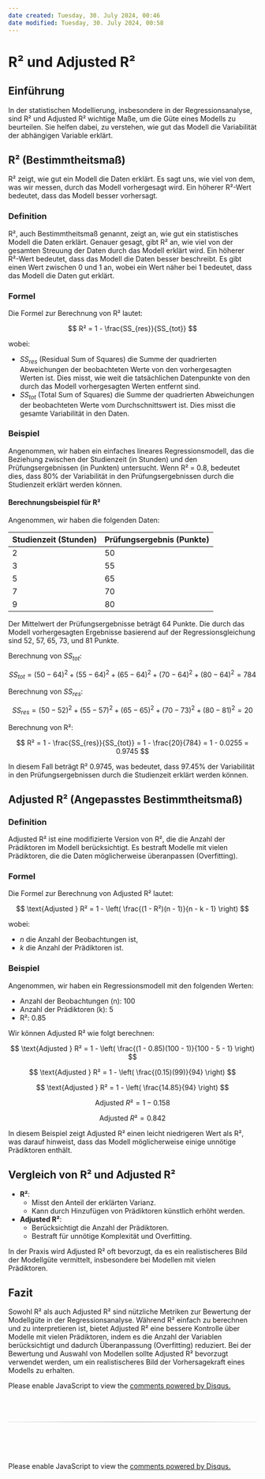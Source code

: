 ```yaml
---
date created: Tuesday, 30. July 2024, 00:46
date modified: Tuesday, 30. July 2024, 00:58
---
```


# R² und Adjusted R²

## Einführung

In der statistischen Modellierung, insbesondere in der Regressionsanalyse, sind R² und Adjusted R² wichtige Maße, um die Güte eines Modells zu beurteilen. Sie helfen dabei, zu verstehen, wie gut das Modell die Variabilität der abhängigen Variable erklärt.

## R² (Bestimmtheitsmaß)

R² zeigt, wie gut ein Modell die Daten erklärt. Es sagt uns, wie viel von dem, was wir messen, durch das Modell vorhergesagt wird. Ein höherer R²-Wert bedeutet, dass das Modell besser vorhersagt.

### Definition

R², auch Bestimmtheitsmaß genannt, zeigt an, wie gut ein statistisches Modell die Daten erklärt. Genauer gesagt, gibt R² an, wie viel von der gesamten Streuung der Daten durch das Modell erklärt wird. Ein höherer R²-Wert bedeutet, dass das Modell die Daten besser beschreibt. Es gibt einen Wert zwischen 0 und 1 an, wobei ein Wert näher bei 1 bedeutet, dass das Modell die Daten gut erklärt.

### Formel

Die Formel zur Berechnung von R² lautet:

$$
R² = 1 - \frac{SS_{res}}{SS_{tot}}
$$

wobei:

- $SS_{res}$ (Residual Sum of Squares) die Summe der quadrierten Abweichungen der beobachteten Werte von den vorhergesagten Werten ist. Dies misst, wie weit die tatsächlichen Datenpunkte von den durch das Modell vorhergesagten Werten entfernt sind.
- $SS_{tot}$ (Total Sum of Squares) die Summe der quadrierten Abweichungen der beobachteten Werte vom Durchschnittswert ist. Dies misst die gesamte Variabilität in den Daten.

### Beispiel

Angenommen, wir haben ein einfaches lineares Regressionsmodell, das die Beziehung zwischen der Studienzeit (in Stunden) und den Prüfungsergebnissen (in Punkten) untersucht. Wenn R² = 0.8, bedeutet dies, dass 80% der Variabilität in den Prüfungsergebnissen durch die Studienzeit erklärt werden können.

#### Berechnungsbeispiel für R²

Angenommen, wir haben die folgenden Daten:

| Studienzeit (Stunden) | Prüfungsergebnis (Punkte) |
| --------------------- | ------------------------- |
| 2                     | 50                        |
| 3                     | 55                        |
| 5                     | 65                        |
| 7                     | 70                        |
| 9                     | 80                        |

Der Mittelwert der Prüfungsergebnisse beträgt 64 Punkte. Die durch das Modell vorhergesagten Ergebnisse basierend auf der Regressionsgleichung sind 52, 57, 65, 73, und 81 Punkte.

Berechnung von $SS_{tot}$:

$$
SS_{tot} = (50 - 64)^2 + (55 - 64)^2 + (65 - 64)^2 + (70 - 64)^2 + (80 - 64)^2 = 784
$$

Berechnung von $SS_{res}$:

$$
SS_{res} = (50 - 52)^2 + (55 - 57)^2 + (65 - 65)^2 + (70 - 73)^2 + (80 - 81)^2 = 20
$$

Berechnung von R²:

$$
R² = 1 - \frac{SS_{res}}{SS_{tot}} = 1 - \frac{20}{784} = 1 - 0.0255 = 0.9745
$$

In diesem Fall beträgt R² 0.9745, was bedeutet, dass 97.45% der Variabilität in den Prüfungsergebnissen durch die Studienzeit erklärt werden können.

## Adjusted R² (Angepasstes Bestimmtheitsmaß)

### Definition

Adjusted R² ist eine modifizierte Version von R², die die Anzahl der Prädiktoren im Modell berücksichtigt. Es bestraft Modelle mit vielen Prädiktoren, die die Daten möglicherweise überanpassen (Overfitting).

### Formel

Die Formel zur Berechnung von Adjusted R² lautet:

$$
 \text{Adjusted } R² = 1 - \left( \frac{(1 - R²)(n - 1)}{n - k - 1} \right)
$$

wobei:

- $n$ die Anzahl der Beobachtungen ist,
- $k$ die Anzahl der Prädiktoren ist.

### Beispiel

Angenommen, wir haben ein Regressionsmodell mit den folgenden Werten:

- Anzahl der Beobachtungen (n): 100
- Anzahl der Prädiktoren (k): 5
- R²: 0.85

Wir können Adjusted R² wie folgt berechnen:

$$
 \text{Adjusted } R² = 1 - \left( \frac{(1 - 0.85)(100 - 1)}{100 - 5 - 1} \right)
$$

$$
 \text{Adjusted } R² = 1 - \left( \frac{(0.15)(99)}{94} \right)
$$

$$
 \text{Adjusted } R² = 1 - \left( \frac{14.85}{94} \right)
$$

$$
 \text{Adjusted } R² = 1 - 0.158
$$

$$
 \text{Adjusted } R² = 0.842
$$

In diesem Beispiel zeigt Adjusted R² einen leicht niedrigeren Wert als R², was darauf hinweist, dass das Modell möglicherweise einige unnötige Prädiktoren enthält.

## Vergleich von R² und Adjusted R²

- **R²**:
  - Misst den Anteil der erklärten Varianz.
  - Kann durch Hinzufügen von Prädiktoren künstlich erhöht werden.
- **Adjusted R²**:
  - Berücksichtigt die Anzahl der Prädiktoren.
  - Bestraft für unnötige Komplexität und Overfitting.

In der Praxis wird Adjusted R² oft bevorzugt, da es ein realistischeres Bild der Modellgüte vermittelt, insbesondere bei Modellen mit vielen Prädiktoren.

## Fazit

Sowohl R² als auch Adjusted R² sind nützliche Metriken zur Bewertung der Modellgüte in der Regressionsanalyse. Während R² einfach zu berechnen und zu interpretieren ist, bietet Adjusted R² eine bessere Kontrolle über Modelle mit vielen Prädiktoren, indem es die Anzahl der Variablen berücksichtigt und dadurch Überanpassung (Overfitting) reduziert. Bei der Bewertung und Auswahl von Modellen sollte Adjusted R² bevorzugt verwendet werden, um ein realistischeres Bild der Vorhersagekraft eines Modells zu erhalten.

<!-- DISQUS SCRIPT COMMENT START -->

<!-- DISQUS RECOMMENDATION START -->

<div id="disqus_recommendations"></div>

<script> 
(function() { // REQUIRED CONFIGURATION VARIABLE: EDIT THE SHORTNAME BELOW
var d = document, s = d.createElement('script'); // IMPORTANT: Replace EXAMPLE with your forum shortname!
s.src = 'https://myuninotes.disqus.com/recommendations.js'; s.setAttribute('data-timestamp', +new Date());
(d.head || d.body).appendChild(s);
})();
</script>
<noscript>
Please enable JavaScript to view the 
<a href="https://disqus.com/?ref_noscript" rel="nofollow">
comments powered by Disqus.
</a>
</noscript>

<!-- DISQUS RECOMMENDATION END -->

<hr style="border: none; height: 2px; background: linear-gradient(to right, #f0f0f0, #ccc, #f0f0f0); margin-top: 4rem; margin-bottom: 5rem;">
<div id="disqus_thread"></div>
<script>
    /**
    *  RECOMMENDED CONFIGURATION VARIABLES: EDIT AND UNCOMMENT THE SECTION BELOW TO INSERT DYNAMIC VALUES FROM YOUR PLATFORM OR CMS.
    *  LEARN WHY DEFINING THESE VARIABLES IS IMPORTANT: https://disqus.com/admin/universalcode/#configuration-variables    */
    /*
    var disqus_config = function () {
    this.page.url = PAGE_URL;  // Replace PAGE_URL with your page's canonical URL variable
    this.page.identifier = PAGE_IDENTIFIER; // Replace PAGE_IDENTIFIER with your page's unique identifier variable
    };
    */
    (function() { // DON'T EDIT BELOW THIS LINE
    var d = document, s = d.createElement('script');
    s.src = 'https://myuninotes.disqus.com/embed.js';
    s.setAttribute('data-timestamp', +new Date());
    (d.head || d.body).appendChild(s);
    })();
</script>
<noscript>Please enable JavaScript to view the <a href="https://disqus.com/?ref_noscript">comments powered by Disqus.</a></noscript>

<!-- DISQUS SCRIPT COMMENT END -->
